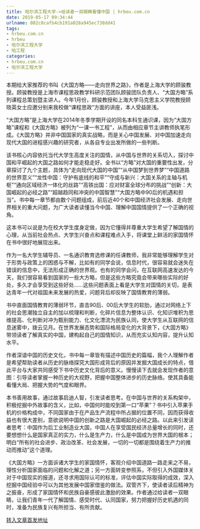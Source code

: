 ```yaml
---
title: 哈尔滨工程大学->给读者一双眼睛看懂中国 | hrbeu.com.cn
date: 2019-05-17 09:34:44
urlname: 802c8cafb4cb191a028a945ec738dd41
tags: 
- hrbeu.com.cn
- hrbeu
- 哈尔滨工程大学
- 哈工程
categories:
- hrbeu.com.cn
- 哈尔滨工程大学
---
```



本期给大家推荐的书叫《大国方略——走向世界之路》，作者是上海大学的顾骏教授。顾骏教授是上海市课程思政教学科研示范团队顾骏团队负责人、“大国方略”系列课程总策划暨主讲人。今年1月份，顾骏教授和上海大学马克思主义学院教授顾晓英女士应邀分别来我校做“课程思政”方面的讲座，本人受益匪浅。

“大国方略”是上海大学在2014年冬季学期开设的同名本科生通识课，因为“大国方略”课程和《大国方略》被列为“一课一书工程”，从而由相应章节主讲教师执笔形成。《大国方略》并非中国国家的真实战略，而是关心中国发展、对中国加速走向现代大国的进程感兴趣的研究者，从各自专业出发所做的一些判断。

该书核心内容依托当代大学生高度关注的国情，从中国与世界的关系切入，探讨中国和平崛起的大国之路如何才能走稳走好。全书以“方略”对大国的重要性出发，分章探讨了九个主题，具体为“走向现代大国的中国”“从中国梦到世界梦”“中国道路的世界意义”“龙性中国：守护有底线的和平”“守成与新兴：大国关系的主轴与机枢”“通向区域经济一体化的丝路”“高铁出国：应对财富全球分布的挑战”“创新：大国崛起的必经之路”“超越趋同和冲突的中国智慧”“大国方略中90后的机遇和担当”。书中每一章节都由数个问题组成，前后近40个和中国经济社会发展、走向世界相关的重大问题，为广大读者读懂当今中国、理解中国国情提供了一个正确的视角。

这本书可以说是为在校大学生度身定做，因为它懂得并尊重大学生希望了解国情的心理，从当前社会热点、大学生兴奋点和课程难点入手，将课堂上鲜活的家国情怀在书中很好地展现出来。

作为一名大学生辅导员、一名通识教育选修课的任课教师，我非常能够理解学生对于形势与政策上的困惑与不解，比如有的同学会说，信息时代，很容易就会迷失在错误的信息中，无法形成正确的世界观。也有的同学会问，在互联网高速发达的今天，我们很容易看到国家的一些大方略，但是这些方略究竟会带来哪些实际的好处，多久才会享受到这些好处……这些问题表面上看是大学生对国情的关切，是表达青年一代对祖国未来发展的热爱，问题背后却反映了国情教育的薄弱。

书中直面国情教育的薄弱环节，直击90后、00后大学生的软肋，通过对网络上下的社会思潮独立自主的加以梳理和判断，化碎片信息为整体认识、化知识堆积为思维提高、化判断对冲为甄别能力、化文化漂流为民族认同，使大学生从互联网的信息迷雾中，拨云见月。在世界发展态势和国际格局变化的大背景下，《大国方略》带领读者了解真实的中国，建构起自己的国情知识，从而充实认知内容，提升认知水平。

作者深谙中国的历史文化，书中每一章皆有描述中国历史的篇幅，我个人理解作者是希望帮助读者从历史的脉络探究大国形成背后的原因并发掘大国成长的特点，借此平台与大家共同感受下书中历史文化背后的意义。慢慢读下去就会发现作者的意图：引导读者掌握一种历史的大视野，把握中国整体进步的历史脉络。使其具备能看懂大局、把握大势的气度和眼界。

本书善用故事，通过故事启迪人智，引发读者思考。在中国与世界的关系构架中，积极挖掘中外故事的含义，比如，中国何时能咬到第一口“苹果”？书中引入苹果手机的价格构成中，不同国家由于在产品生产流程中所占据的位置不同，因而获得收益也有很大差别，意欲说明中国的创新之路是大国崛起的必经之路。以此来引发读者思考：中国作为后工业制造业大国，中国人在享受国民经济总量增长的同时，还要想想什么是国家真正的实力，什么是生产力，什么是中国成为世界大国的根本；明白“所有的社会进步、政治改革、社会发展，一切的一切都是围绕着生产力的推动而推动”这个道理。

《大国方略》一方面诉诸大学生的家国情怀，客观介绍中国道路一路走来之不易，理性分析国家面临的问题和化解之道；另一方面转变参照系，不但引入外国媒体关对于中国现实的报道，还寻求用国际认可的标准，评估中国实际取得的成效，深入挖掘中国经验中可以为其他发展中国家借鉴的做法。双管齐下，使读者读后精神为之振奋，形成了家国情怀和民族自豪感彼此激励的效果。作者通过给读者一双眼睛，让我们青年一代了解国情、感受时代、认同国家，努力把握好历史机遇的同时，准备为民族复兴有所担当、有所贡献。





[转入文章首发地址](http://gongxue.cn/news/2019/201905/news_195460.html)